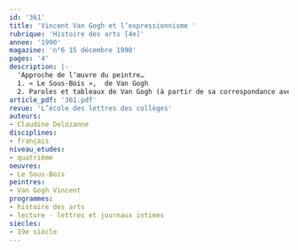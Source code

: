 ```yaml
---
id: '361'
title: 'Vincent Van Gogh et l’expressionnisme '
rubrique: 'Histoire des arts [4e]'
annee: '1990'
magazine: 'n°6 15 décembre 1990'
pages: '4'
description: |-
  'Approche de l’œuvre du peintre…
  1. « Le Sous-Bois »,  de Van Gogh
  2. Paroles et tableaux de Van Gogh (à partir de sa correspondance avec son frère Théo)'
article_pdf: '361.pdf'
revue: 'L’école des lettres des collèges'
auteurs:
- Claudine Delozanne
disciplines:
- français
niveau_etudes:
- quatrième
oeuvres:
- Le Sous-Bois
peintres:
- Van Gogh Vincent
programmes:
- histoire des arts
- lecture - lettres et journaux intimes
siecles:
- 19e siècle
---
```

